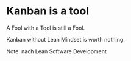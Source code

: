 # Kanban is a tool

A Fool with a Tool is still a Fool.

Kanban without Lean Mindset is worth nothing.

Note: 
nach Lean Software Development